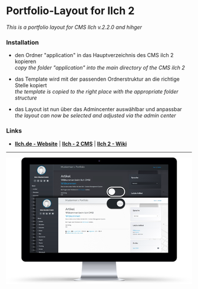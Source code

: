 # Portfolio-Layout for Ilch 2

_This is a portfolio layout for CMS Ilch v.2.2.0 and hihger_

### Installation
- den Ordner "application" in das Hauptverzeichnis des CMS ilch 2 kopieren
<br>_copy the folder "application" into the main directory of the CMS ilch 2_

- das Template wird mit der passenden Ordnerstruktur an die richtige Stelle kopiert
<br>_the template is copied to the right place with the appropriate folder structure_

- das Layout ist nun über das Admincenter auswählbar und anpassbar
<br>_the layout can now be selected and adjusted via the admin center_

### Links
- **[Ilch.de - Website](https://www.ilch.de)**  |  **[Ilch - 2 CMS](https://github.com/IlchCMS/Ilch-2.0/releases/latest)**  |  **[Ilch 2 - Wiki](https://github.com/IlchCMS/Ilch-2.0/wiki)**
 
***
![Logo](https://github.com/LordSchirmer/Ilch2_Portfolio_Layout/blob/main/application/layouts/portfolio/config/screen.png)
